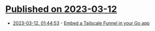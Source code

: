# [Published on 2023-03-12](index.md)

* [2023-03-12, 01:44:53](https://lobste.rs/s/r7i5as/embed_tailscale_funnel_your_go_app) - [Embed a Tailscale Funnel in your Go app](https://tailscale.dev/blog/embedded-funnel)
